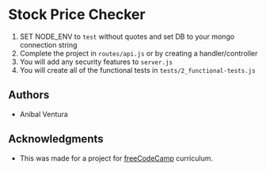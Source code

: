 # Stock Price Checker

1) SET NODE_ENV to `test` without quotes and set DB to your mongo connection string
2) Complete the project in `routes/api.js` or by creating a handler/controller
3) You will add any security features to `server.js`
4) You will create all of the functional tests in `tests/2_functional-tests.js`

## Authors

- Anibal Ventura

## Acknowledgments

- This was made for a project for [freeCodeCamp](https://www.freecodecamp.org/) curriculum.
